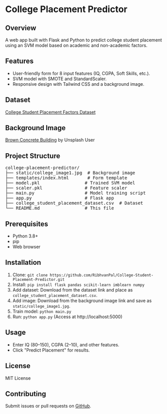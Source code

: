 <h1>College Placement Predictor</h1>

<h2>Overview</h2>
<p>A web app built with Flask and Python to predict college student placement using an SVM model based on academic and non-academic factors.</p>

<h2>Features</h2>
<ul>
  <li>User-friendly form for 8 input features (IQ, CGPA, Soft Skills, etc.).</li>
  <li>SVM model with SMOTE and StandardScaler.</li>
  <li>Responsive design with Tailwind CSS and a background image.</li>
</ul>

<h2>Dataset</h2>
<p><a href="https://www.kaggle.com/datasets/sahilislam007/college-student-placement-factors-dataset" target="_blank">College Student Placement Factors Dataset</a></p>

<h2>Background Image</h2>
<p><a href="https://unsplash.com/photos/brown-concrete-building-under-blue-sky-during-daytime-gnj9vj--FRY" target="_blank">Brown Concrete Building</a> by Unsplash User</p>

<h2>Project Structure</h2>
<pre>
college-placement-predictor/
├── static/college_image1.jpg  # Background image
├── templates/index.html       # Form template
├── model.pkl                 # Trained SVM model
├── scaler.pkl                # Feature scaler
├── main.py                   # Model training script
├── app.py                    # Flask app
├── college_student_placement_dataset.csv  # Dataset
└── README.md                 # This file
</pre>

<h2>Prerequisites</h2>
<ul>
  <li>Python 3.8+</li>
  <li>pip</li>
  <li>Web browser</li>
</ul>

<h2>Installation</h2>
<ol>
  <li>Clone: <code>git clone https://github.com/RibhvanPal/College-Student-Placement-Predictor.git</code></li>
  <li>Install: <code>pip install flask pandas scikit-learn imblearn numpy</code></li>
  <li>Add dataset: Download from the dataset link and place as <code>college_student_placement_dataset.csv</code>.</li>
  <li>Add image: Download from the background image link and save as <code>static/college_image1.jpg</code>.</li>
  <li>Train model: <code>python main.py</code></li>
  <li>Run: <code>python app.py</code> (Access at http://localhost:5000)</li>
</ol>

<h2>Usage</h2>
<ul>
  <li>Enter IQ (80–150), CGPA (2–10), and other features.</li>
  <li>Click "Predict Placement" for results.</li>
</ul>

<h2>License</h2>
<p>MIT License</p>

<h2>Contributing</h2>
<p>Submit issues or pull requests on <a href="https://github.com/RibhvanPal/College-Student-Placement-Predictor" target="_blank">GitHub</a>.</p>
